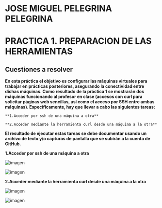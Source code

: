 # JOSE MIGUEL PELEGRINA PELEGRINA
# PRACTICA 1. PREPARACION DE LAS HERRAMIENTAS

## Cuestiones a resolver

**En esta práctica el objetivo es configurar las máquinas virtuales para trabajar en prácticas posteriores, asegurando la conectividad entre dichas máquinas. Como resultado de la práctica 1 se mostrarán dos máquinas funcionando al profesor en clase (accesos con curl para solicitar páginas web sencillas, así como el acceso por SSH entre ambas máquinas). Específicamente, hay que llevar a cabo las siguientes tareas:**

	**1.Acceder por ssh de una máquina a otra**

	**2.Acceder mediante la herramienta curl desde una máquina a la otra**

**El resultado de ejecutar estas tareas se debe documentar usando un archivo de texto y/o capturas de pantalla que se subirán a la cuenta de GitHub.**

**1.Acceder por ssh de una máquina a otra**

![imagen](https://github.com/josemi10/swap1819/blob/master/practica1/imagenes/ssh_s1.png)

![imagen](https://github.com/josemi10/swap1819/blob/master/practica1/imagenes/ssh_s2.png)

**2.Acceder mediante la herramienta curl desde una máquina a la otra**

![imagen](https://github.com/josemi10/swap1819/blob/master/practica1/imagenes/curl_s1.png)

![imagen](https://github.com/josemi10/swap1819/blob/master/practica1/imagenes/curl_s2.png)
